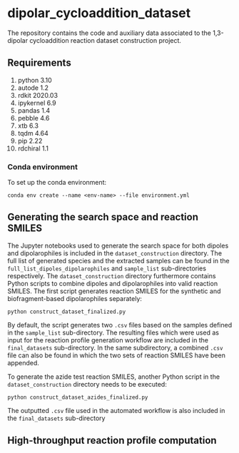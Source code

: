 # dipolar_cycloaddition_dataset
The repository contains the code and auxiliary data associated to the 1,3-dipolar cycloaddition reaction dataset construction project.

## Requirements

1. python 3.10
2. autode 1.2
3. rdkit 2020.03
4. ipykernel 6.9
5. pandas 1.4
6. pebble 4.6
7. xtb 6.3
8. tqdm 4.64
9. pip 2.22
10. rdchiral 1.1

### Conda environment
To set up the conda environment:
```
conda env create --name <env-name> --file environment.yml
```

## Generating the search space and reaction SMILES

The Jupyter notebooks used to generate the search space for both dipoles and dipolarophiles is included in the `dataset_construction` directory. The full list of generated species and the extracted samples can be found in the `full_list_dipoles_dipolarophiles` and `sample_list` sub-directories respectively. The `dataset_construction` directory furthermore contains Python scripts to combine dipoles and dipolarophiles into valid reaction SMILES. The first script generates reaction SMILES for the synthetic and biofragment-based dipolarophiles separately:
```
python construct_dataset_finalized.py
```

By default, the script generates two `.csv` files based on the samples defined in the `sample_list` sub-directory. The resulting files which were used as input for the reaction profile generation workflow are included in the `final_datasets` sub-directory. In the same subdirectory, a combined `.csv` file can also be found in which the two sets of reaction SMILES have been appended.

To generate the azide test reaction SMILES, another Python script in the `dataset_construction` directory needs to be executed:
```
python construct_dataset_azides_finalized.py
```

The outputted `.csv` file used in the automated workflow is also included in the `final_datasets` sub-directory 

## High-throughput reaction profile computation

